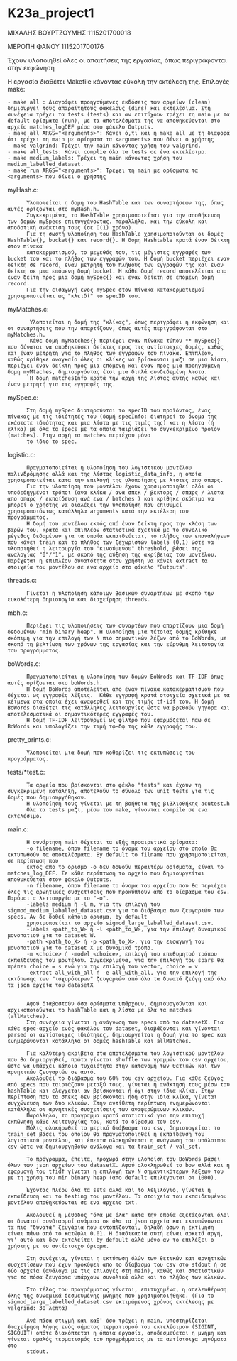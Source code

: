 # K23a_project1

ΜΙΧΑΛΗΣ ΒΟΥΡΤΖΟΥΜΗΣ 1115201700018

ΜΕΡΟΠΗ ΦΑΝΟΥ 1115201700176

Έχουν υλοποιηθεί όλες οι απαιτήσεις της εργασίας, όπως περιγράφονται στην εκφώνηση

Η εργασία διαθέτει Makefile κάνοντας εύκολη την εκτέλεση της.
Επιλογές make:

    - make all : Διαγράφει προηγούμενες εκδόσεις των αρχείων (clean) δημιουργεί τους απαραίτητους φακέλους (dirs) και εκτελέσιμα. Στη συνέχεια τρέχει τα tests (tests) και αν επιτύχουν τρέχει τη main με τα default ορίσματα (run), με τα αποτελέσματα της να αποθηκεύονται στο αρχείο matches_logDEF μέσα στο φάκελο Outputs.
    - make all ARGS="<arguments>": Κάνει ό,τι και η make all με τη διαφορά ότι τρέχει τη main με ορίσματα τα <arguments> που δίνει ο χρήστης
    - make valgrind: Τρέχει την main κάνοντας χρήση του valgrind.
    - make all_tests: Κάνει complie όλα τα tests σε ένα εκτελέσιμο.
    - make medium_labels: Τρέχει τη main κάνοντας χρήση του medium_labelled_dataset.
    - make run ARGS="<arguments>": Τρέχει τη main με ορίσματα τα <arguments> που δίνει ο χρήστης
    

myHash.c: 

          Υλοποιείται η δομη του HashTable και των συναρτήσεων της, όπως αυτές ορίζονται στο myHash.h.
          Συγκεκριμένα, το HashTable χρησιμοποιείται για την αποθήκευση των δομών mySpecs επιτυγχάνοντας. παραλλήλα, και την εύκολη και αποδοτική ανάκτιση τους (σε Ο(1) χρόνο).
          Για τη σωστή υλοποίηση του HashTable χρησιμοποιούνται οι δομές HashTable{}, bucket{} και record{}. Η δομη Hashtable κρατά έναν δέικτη στον πίνακα
          κατακερματισμού, το μεγεθός του, τις μέγιστες εγγραφές των bucket του και το πλήθος των εγγραφών του. Η δομή bucket περιέχει εναν δείκτη σε record, εναν μετρητή του πλήθους των εγγραφών της και εναν δείκτη σε μια επόμενη δομή bucket. Η κάθε δομή record αποτελέιται απο εναν δείτη προς μια δομή mySpec{} και εναν δείκτη σε επόμενη δομή record.
          Για την εισαγωγή ενος mySpec στον πίνακα κατακερματισμού χρησιμοποιείται ως "κλειδί" το specID του. 
          
          
myMatches.c:
           
           Υλοποιείται η δομή της "κλίκας", όπως περιγράφει η εκφώνηση και οι συναρτήσεις που την απαρτίζουν, όπως αυτές περιγράφονται στο myMatches.h.
           Κάθε δομή myMatches{} περιέχει εναν πίνακα τύπου ** mySpec{} που δύναται να αποθηκεύσει δείκτες προς τις αντίστοιχες δομές, καθώς και έναν μετρητή για το πλήθος των εγγραφών του πίνακα. Επιπλέον, καθώς κρίθηκε αναγκαίο όλες οι κλίκες να βρίσκονται μαζι σε μια λίστα, περιέχει έναν δείκτη προς μια επόμενη και έναν προς μια προηγούμενη δομη myMtaches, δημιουργόντας έτσι μια διπλά συνδεδεμένη λιστα.
           Η δομή matchesInfo κρατά την αρχή της λίστας αυτής καθώς και έναν μετρητή για τις εγγραφές της.
           
           
mySpec.c: 

          Στη δομή mySpec διατηρούνται το specID του προϊόντος, ένας πίνακας με τις ιδιότητές του (δομή specInfo: διατηρεί το όνομα της εκάστοτε ιδιότητας και μια λίστα με τις τιμές της) και η λίστα (ή κλίκα) με όλα τα specs με τα οποία ταιριάζει το συγκεκριμένο προϊόν (matches). Στην αρχή τα matches περιέχου μόνο
          το ίδιο το spec.


logistic.c:

          Πραγματοποιείται η υλοποίηση του λογιστικου μοντέλου παλινδρόμησης αλλά και της λίστας logistic_data_info, η οποία χρησιμοποιείται κατα την επιλογή της υλοποίησης με λιστες απο σπαρς.
          Για την υλοποίηση του μοντέλου έχουν χρησιμοποιηθεί ολόι οι υποδεδηγμένοι τρόποι (ανα κλίκα / ανα σπεκ / βεκτορς / σπαρς / λιστα απο σπαρς / εκπαίδευση ανά ενα / batches ) και κρίθηκε σκόπιμο να μπορεί ο χρήστης να διαλέξει την υλοποίηση που επιθυμεί χρησιμοποιόντως κατάλληλα arguments κατά την εκτέλεση του προγράμματος.
          Η δομή του μοντέλου εκτός από έναν δείκτη προς την κλάση των βαρών του, κρατά και επιπλέον στατιστικά σχετικά με το συνολικό μέγεθος δεδομένων για τα οποία εκπαιδεύεται, το πλήθος των επαναλήψεων που κάνει train και το πλήθος των ξεχωριστών labels (0,1) ώστε να υλοποιηθεί η λειτουργία του "κινούμενου" threshold, βάσει της αναλογίας "0"/"1", με σκοπό της αύξηση της ακρίβειας του μοντέλου. Παρέχεται η επιπλέον δυνατότητα στον χρήστη να κάνει extract τα στοιχεία του μοντέλου σε ενα αρχείο στο φάκελο "Outputs".
          
threads.c:

          Γίνεται η υλοποίηση κάποιων βασικών συναρτήεων με σκοπό την ευκολότερη δημιουργία και διαχείρηση threads.

mbh.c:

          Περιέχει τις υλοποιήσεις των συναρτέων που απαρτίζουν μια δομή δεδομένων "min binary heap". Η υλοποίηση μια τέτοιας δομής κρίθηκε σκόπιμη για την επιλογή των Ν πιο σημαντικών λέξων από το BoWords, με σκοπό τη βελτίωση των χρόνων της εργασίας και την εύρυθμη λειτουργία του προγράμματος.


boWords.c:

          Πραγματοποιείται η υλοποίηση των δομών BoWrods και TF-IDF όπως αυτές ορίζονται στο boWords.h.
          Η δομή BoWords αποτελείται απο έναν πίνακα κατακερματισμού που δέχεται ως εγγραφές λέξεις.  Κάθε εγγραφή κρατά στοιχεία σχετικά με τα κέιμενα στα οποία έχει αναφερθεί και της τιμής tf-idf του. Η δομή BoWords διαθέτει τις κατάλληλες λειτουργίες ώστε να βρεθούν γηγορα και αποτελεσματικά οι σημαντικότερες εγγραφές του.
          Η δομή TF-IDF λειτρουργεί ως φίλτρο που εφαρμόζεται παω σε BoWords και υπολογίζει την τιμή τφ-δφ της κάθε εγγραφής του.


pretty_prints.c:

          Υλοποιείται μια δομή που κοθορίζει τις εκτυπώσεις του προγράμματος.

tests/*test.c: 
          
          Τα αρχεία που βρίσκονται στο φέκλο "tests" και έχουν τη συγκεκριμένη κατάληξη, αποτελούν το σύνολο των unit tests για τις δομές που δημιουργήθηκαν.
          Η υλοποίηση τους γίνεται με τη βοήθεια της βιβλιοθήκης acutest.h
          Ολα τα tests μαζι, μέσω του make, γίνονται compile σε ενα εκτελέσιμο.

main.c:
          
          Η συνάρτηση main δέχεται τα εξής προαιρετικά ορίσματα:
          -ο filename, όπου filename το όνομα του αρχείου στο οποίο θα εκτυπωθούν τα αποτελέσματα. By default το filname που χρησιμοποιείται, σε περίπτωση που 
          εκτός απο το ορισμο -ο δεν δοθούν περαιτέρω ορίσματα, είναι το matches_log_DEF. Σε κάθε περίπτωση το αρχείο που δημιουργείται αποθυκεύεται στον φάκελο Outputs.
          -n filename, όπου filename το όνομα του αρχείου που θα περιέχει όλες τις αρνητικές συσχετίσεις που προκύπτουν απο το δίαβασμα του csv. Παρόμοι α λειτουργία με το "-o".
          -labels medium ή -l m, για την επιλογή του sigmod_medium_laballed_dataset.csv για το διάβασμα των ζευγαριών των specs. Αν δε δοθεί κάποιο όρισμα, by default
          χρησιμοποείται το αρχείο sigmod_large_laballed_dataset.csv.
          -labels <path_to_W> ή -l <path_to_W>, για την επιλογή δυναμικού μονοπατιού για το dataset W.
          -path <path_to_X> ή -p <path_to_X>, για την εισαγωγή του μονοπατιού για το dataset X με δυναμικό τρόπο.
          -m <choice> ή -model <choice>, επιλογή του επιθυμητού τρόπου εκπαίδευσης του μοντέλου. Συγκεκριμένα, για την επιλογή του spars θα πρέπει choice = s ενώ για την επιλογή του vector, choice = v
          -extract all_with_all ή -e all_with_all, για την επιλογή της εκτύπωσης των "ισχυρότερων" ζευγαριών από όλα τα δυνατά ζεύγη από όλα τα json αρχεία του datasetX


          Αφού διαβαστούν όσα ορίσματα υπάρχουν, δημιουργούνται και αρχικοποιούνται το hashTable και η λίστα με όλα τα matches (allMatches).
          Στη συνέχεια γίνεται η ανάγνωση των specs από το datasetX. Για κάθε spec-αρχείο ενός φακέλου του dataset, διαβάζονται και γίνονται parsed οι αντίστοιχες ιδιότητες, δημιουργείται η δομή για το spec και ενημερώνονται κατάλληλα οι δομές hashTable και allMatches.

          Για καλύτερη ακρίβεια στα αποτελέσματα του λογιστικού μοντέλου που θα δημιοργηθεί, πρώτα γίνεται shuffle των γραμμών του csv αρχείου, ώστε να υπάρχει κάποια τυχαιότητα στην κατανομή των θετικών και των αρνητικών ζευγαριών σε αυτό.
          Ακολουθεί το διάβασμα του 60% του csv αρχείου. Για κάθε ζεύγος από specs που ταιριάζουν μεταξύ τους, γίνεται η ανάκτησή τους μέσω του hashTable και ελέγχεται αν βρίσκονται ή όχι στην ίδια κλίκα. Στην περίπτωση που τα σπεκς δεν βρίσκονται ήδη στην ιδια κλίκα, γίνεται συγχώνευση των δυο κλικών. Στην αντίθετη περίπτωση ενημερώνονται κατάλληλα οι αρνητικές συσχετίσεις των αναφερώμενων κλικών.
          Παράλληλα, το προγραμμα κρατά στατιστικά για την επιτυχή εκπώνηση κάθε λειτουργίας του, κατά το δίβασμα του csv.
          Μόλις ολοκήρωθεί το μερικό διάβασμα του csv, δημιουργείται το train_set βάσει του οποίου θα πραγματοποιηθεί η εκπαίδευση του λογιστικού μοντέλου, και έπειτα ολοκηρώνεται η ανάγνωση του υπόλοιπου csv ώστε να δημιουργηθούν ανάλογα και τα train_set / val_set.

          Το πρόγραμμα, έπειτα, προχωρά στην υλοποίση του BoWords βάσει όλων των json αρχείων του datasetX. Αφού ολοκληρωθεί το bow αλλά και η εφαρμογή του tfidf γίνεται η επιλογή των Ν σημαντικότερων λέξεων του με τη χρήση του min binary heap (απο default επιλέγονται οι 1000).

          Έχοντας πλέον όλα τα sets αλλά και το λεξιλόγιο, γίνεται η εκπαίδευση και το testing του μοντέλου. Τα στοιχεία του εκπαιδευμένου μοντέλου αποθηκεύονται σε ενα αρχειο txt.

          Ακολουθεί η μέθοδος "όλα με όλα" κατα την οποία εξετάζονται όλοι οι δυνατοί συνδιασμοί ανάμεσα σε όλα τα json αρχεία και εκτυπώνονται τα πιο "δυνατά" ζευγάρια που εντοπίζονται, δηλαδή όσων η εκτίμηση είναι πάνω από το κατώφλι 0.01. Η διαδικασία αυτή είναι αρκετά αργή, γι' αυτό και δεν εκτελείται by default αλλά μόνο αν το επιλέξει ο χρήστης με το αντίστοιχο όρισμα.

          Στη συνέχεια, γίνεται η εκτύπωση όλών των θετικών και αρνητικών συσχετίσεων που έχυν προκύψει απο το δίαβασμα του csv στο stdout ή σε δύο αρχεία (ανάλογα με τις επιλογές στη main), καθώς και στατιστικών για το πόσα ζευγάρια υπάρχουν συνολικά αλλα και το πλήθος των κλικών.

          Στο τέλος του προγράμματος γίνεται, επιτυχημένα, η απελευθέρωση όλης της δυναμικά δεσμευμένης μνήμης που χρησιμοποιήθηκε. (Για το sigmod_large_labelled_dataset.csv εκτιμώμενος χρόνος εκτέλεσης με valgrind: 30 λεπτά)
          
          Ανά πάσα στιγμή και καθ' όσο τρέχει η main, υποστηρίζεται διαχείρηση λήψης ενός σήματος τερματισμού του εκτελέσιμου (SIGINT, SIGQUIT) οπότε διακόπτεται η όποια εργασία, αποδεσμεύεται η μνήμη και γίνεται ομαλός τερματισμός του προγράμματος με τα αντίστοιχα μηνύματα στο
          stdout.


